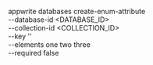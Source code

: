 appwrite databases create-enum-attribute \
    --database-id <DATABASE_ID> \
    --collection-id <COLLECTION_ID> \
    --key '' \
    --elements one two three \
    --required false

